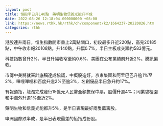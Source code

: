 ```yaml
---
layout: post
title: 恒指半日升140點　藥明生物信義光能升半成
date: 2022-08-26 12:18:04.000000000 +08:00
link: https://news.rthk.hk/rthk/ch/component/k2/1664237-20220826.htm
categories: rthk
---
```


港股連升兩日，恒生指數開市重上2萬點關口，初段最多升近220點，高見20185點，中午收市報20108點，升140點，升幅0.7%，半日主板成交額約583億元。

科技指數曾升2%，半日升幅收窄至約0.6%，美團在公布業績前升近2%。騰訊偏軟。

市傳中美將就審計底稿達成協議，中概股造好，京東集團和阿里巴巴升逾1%至2%，嗶哩嗶哩和百度升逾2%至逾3%，名創優品半日急升約17%。

有報道指，龍湖完成發行15億元人民幣全額擔保中票，股價升逾4%；同業碧桂園和中海外升逾1%至近2%。

藥明生物和信義光能都升5%，是半日表現最好兩隻藍籌股。

申洲國際跌半成，是半日表現最差的恒指成份股。
